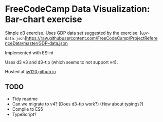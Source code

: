 # FreeCodeCamp Data Visualization: Bar-chart exercise

Simple d3 exercise. Uses GDP data set suggested by the exercise:
[`GDP-data.json`]https://raw.githubusercontent.com/FreeCodeCamp/ProjectReferenceData/master/GDP-data.json

Implemented with ESlint

Uses d3 v3 and d3-tip (which seems to not support v4).

Hosted at [jw120.github.io](https://jw120.github.io)



## TODO

* Tidy readme
* Can we migrate to v4? (Does d3-tip work?) (How about typings?)
* Compile to ES5
* TypeScript?
